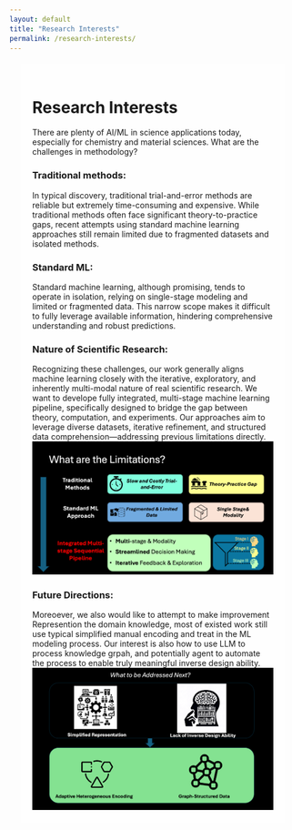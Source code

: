 ```yaml
---
layout: default
title: "Research Interests"
permalink: /research-interests/
---
```

<head>
    <style>
        body {
            background-image: url('/background.jpg');
            background-size: cover;
            background-repeat: no-repeat;
            background-attachment: fixed;
        }
        .container {
            margin: 20px;
            padding: 20px;
            background-color: rgba(255, 255, 255, 0.7); /* white background with some transparency */
        }
    </style>
</head>

<div class="container">
<h1>Research Interests</h1>

There are plenty of AI/ML in science applications today, especially for chemistry and material sciences.
What are the challenges in methodology?

<h3>Traditional methods:</h3>
In typical discovery, traditional trial-and-error methods are reliable but extremely time-consuming and expensive.
While traditional methods often face significant theory-to-practice gaps, recent attempts using standard machine learning approaches still remain limited due to fragmented datasets and isolated methods.

<h3>Standard ML:</h3>
Standard machine learning, although promising, tends to operate in isolation, relying on single-stage modeling and limited or fragmented data.
This narrow scope makes it difficult to fully leverage available information, hindering comprehensive understanding and robust predictions.

<h3>Nature of Scientific Research:</h3>
Recognizing these challenges, our work generally aligns machine learning closely with the iterative, exploratory, and inherently multi-modal nature of real scientific research.
We want to develope fully integrated, multi-stage machine learning pipeline, specifically designed to bridge the gap between theory, computation, and experiments.
Our approaches aim to leverage diverse datasets, iterative refinement, and structured data comprehension—addressing previous limitations directly.

<img src="/2025_fig1.png" alt="Figure 1" style="max-width: 100%;">

<h3>Future Directions:</h3>
Moreoever, we also would like to attempt to make improvement 
Represention the domain knowledge, most of existed work still use typical simplified manual encoding and treat in the ML modeling process.
Our interest is also how to use LLM to process knowledge grpah, and potentially agent to automate the process to enable truly meaningful inverse design ability.

<img src="/2025_fig2.png" alt="Figure 2" style="max-width: 100%;">
</div> 
